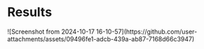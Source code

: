 <h1>Results</h1>
![Screenshot from 2024-10-17 16-10-57](https://github.com/user-attachments/assets/09496fe1-adcb-439a-ab87-7168d66c3947)
